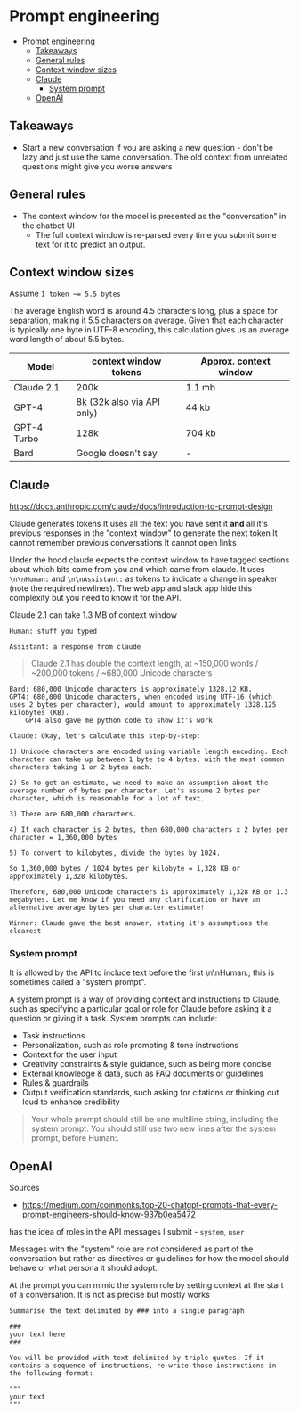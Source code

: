 # Prompt engineering

- [Prompt engineering](#prompt-engineering)
  - [Takeaways](#takeaways)
  - [General rules](#general-rules)
  - [Context window sizes](#context-window-sizes)
  - [Claude](#claude)
    - [System prompt](#system-prompt)
  - [OpenAI](#openai)

## Takeaways

-   Start a new conversation if you are asking a new question - don't be lazy and just use the same conversation. The old context from unrelated questions might give you worse answers

## General rules

-   The context window for the model is presented as the "conversation" in the chatbot UI
    -   The full context window is re-parsed every time you submit some text for it to predict an output.


## Context window sizes

Assume `1 token ~= 5.5 bytes`

The average English word is around 4.5 characters long, plus a space for separation, making it 5.5 characters on average. Given that each character is typically one byte in UTF-8 encoding, this calculation gives us an average word length of about 5.5 bytes.

| Model       | context window tokens      | Approx. context window |
| ----------- | -------------------------- | ---------------------- |
| Claude 2.1  | 200k                       | 1.1 mb                 |
| GPT-4       | 8k (32k also via API only) | 44 kb                  |
| GPT-4 Turbo | 128k                       | 704 kb                 |
| Bard        | Google doesn't say         | -                      |

## Claude

https://docs.anthropic.com/claude/docs/introduction-to-prompt-design

Claude generates tokens
It uses all the text you have sent it **and** all it's previous responses in the "context window" to generate the next token
It cannot remember previous conversations
It cannot open links

Under the hood claude expects the context window to have tagged sections about which bits came from you and which came from claude. It uses `\n\nHuman:` and `\n\nAssistant:` as tokens to indicate a change in speaker (note the required newlines). The web app and slack app hide this complexity but you need to know it for the API.

Claude 2.1 can take 1.3 MB of context window

```
Human: stuff you typed

Assistant: a response from claude
```

> Claude 2.1 has double the context length, at ~150,000 words / ~200,000 tokens / ~680,000 Unicode characters

```
Bard: 680,000 Unicode characters is approximately 1328.12 KB.
GPT4: 680,000 Unicode characters, when encoded using UTF-16 (which uses 2 bytes per character), would amount to approximately 1328.125 kilobytes (KB).
    GPT4 also gave me python code to show it's work

Claude: Okay, let's calculate this step-by-step:

1) Unicode characters are encoded using variable length encoding. Each character can take up between 1 byte to 4 bytes, with the most common characters taking 1 or 2 bytes each.

2) So to get an estimate, we need to make an assumption about the average number of bytes per character. Let's assume 2 bytes per character, which is reasonable for a lot of text.

3) There are 680,000 characters.

4) If each character is 2 bytes, then 680,000 characters x 2 bytes per character = 1,360,000 bytes

5) To convert to kilobytes, divide the bytes by 1024.

So 1,360,000 bytes / 1024 bytes per kilobyte = 1,328 KB or approximately 1,328 kilobytes.

Therefore, 680,000 Unicode characters is approximately 1,328 KB or 1.3 megabytes. Let me know if you need any clarification or have an alternative average bytes per character estimate!

Winner: Claude gave the best answer, stating it's assumptions the clearest
```

### System prompt

It is allowed by the API to include text before the first \n\nHuman:; this is sometimes called a "system prompt".

A system prompt is a way of providing context and instructions to Claude, such as specifying a particular goal or role for Claude before asking it a question or giving it a task. System prompts can include:

-   Task instructions
-   Personalization, such as role prompting & tone instructions
-   Context for the user input
-   Creativity constraints & style guidance, such as being more concise
-   External knowledge & data, such as FAQ documents or guidelines
-   Rules & guardrails
-   Output verification standards, such asking for citations or thinking out loud to enhance credibility

> Your whole prompt should still be one multiline string, including the system prompt. You should still use two new lines after the system prompt, before Human:.

## OpenAI

Sources

* https://medium.com/coinmonks/top-20-chatgpt-prompts-that-every-prompt-engineers-should-know-937b0ea5472

has the idea of roles in the API messages I submit - `system`, `user`

Messages with the "system" role are not considered as part of the conversation but rather as directives or guidelines for how the model should behave or what persona it should adopt.

At the prompt you can mimic the system role by setting context at the start of a conversation. It is not as precise but mostly works


```
Summarise the text delimited by ### into a single paragraph

###
your text here
###
```

```
You will be provided with text delimited by triple quotes. If it contains a sequence of instructions, re-write those instructions in the following format:

"""
your text
"""
```